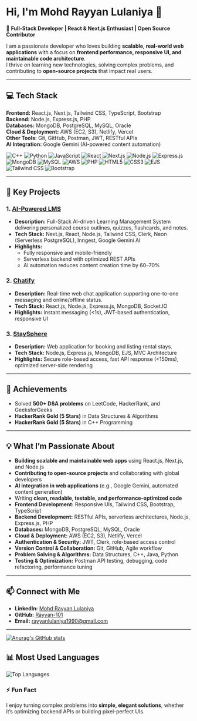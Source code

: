 # Hi, I'm Mohd Rayyan Lulaniya 👋

🌟 **Full-Stack Developer | React & Next.js Enthusiast | Open Source Contributor**

I am a passionate developer who loves building **scalable, real-world web applications** with a focus on **frontend performance, responsive UI, and maintainable code architecture**.  
I thrive on learning new technologies, solving complex problems, and contributing to **open-source projects** that impact real users.

---

## 💻 Tech Stack

**Frontend:** React.js, Next.js, Tailwind CSS, TypeScript, Bootstrap  
**Backend:** Node.js, Express.js, PHP  
**Databases:** MongoDB, PostgreSQL, MySQL, Oracle  
**Cloud & Deployment:** AWS (EC2, S3), Netlify, Vercel  
**Other Tools:** Git, GitHub, Postman, JWT, RESTful APIs  
**AI Integration:** Google Gemini (AI-powered content automation)  

![C++](https://img.shields.io/badge/C++-00599C?style=for-the-badge&logo=c%2B%2B&logoColor=white)
![Python](https://img.shields.io/badge/Python-3776AB?style=for-the-badge&logo=python&logoColor=white)
![JavaScript](https://img.shields.io/badge/JavaScript-F7DF1E?style=for-the-badge&logo=javascript&logoColor=black)
![React](https://img.shields.io/badge/React-61DAFB?style=for-the-badge&logo=react&logoColor=black)
![Next.js](https://img.shields.io/badge/Next.js-000000?style=for-the-badge&logo=nextdotjs&logoColor=white)
![Node.js](https://img.shields.io/badge/Node.js-339933?style=for-the-badge&logo=nodedotjs&logoColor=white)
![Express.js](https://img.shields.io/badge/Express.js-000000?style=for-the-badge&logo=express&logoColor=white)
![MongoDB](https://img.shields.io/badge/MongoDB-47A248?style=for-the-badge&logo=mongodb&logoColor=white)
![MySQL](https://img.shields.io/badge/MySQL-4479A1?style=for-the-badge&logo=mysql&logoColor=white)
![AWS](https://img.shields.io/badge/AWS-232F3E?style=for-the-badge&logo=amazon-aws&logoColor=white)
![PHP](https://img.shields.io/badge/PHP-777BB4?style=for-the-badge&logo=php&logoColor=white)
![HTML5](https://img.shields.io/badge/HTML5-E34F26?style=for-the-badge&logo=html5&logoColor=white)
![CSS3](https://img.shields.io/badge/CSS3-1572B6?style=for-the-badge&logo=css3&logoColor=white)
![EJS](https://img.shields.io/badge/EJS-000000?style=for-the-badge&logo=ejs&logoColor=white)
![Tailwind CSS](https://img.shields.io/badge/Tailwind_CSS-06B6D4?style=for-the-badge&logo=tailwind-css&logoColor=white)
![Bootstrap](https://img.shields.io/badge/Bootstrap-563D7C?style=for-the-badge&logo=bootstrap&logoColor=white)

---

## 🌟 Key Projects

### 1. [AI-Powered LMS](https://github.com/Rayyan-101/AI-LMS)
- **Description:** Full-Stack AI-driven Learning Management System delivering personalized course outlines, quizzes, flashcards, and notes.  
- **Tech Stack:** Next.js, React, Node.js, Tailwind CSS, Clerk, Neon (Serverless PostgreSQL), Inngest, Google Gemini AI  
- **Highlights:** 
  - Fully responsive and mobile-friendly  
  - Serverless backend with optimized REST APIs  
  - AI automation reduces content creation time by 60–70%  

### 2. [Chatify](https://github.com/Rayyan-101/Chatify)
- **Description:** Real-time web chat application supporting one-to-one messaging and online/offline status.  
- **Tech Stack:** React.js, Node.js, Express.js, MongoDB, Socket.IO  
- **Highlights:** Instant messaging (<1s), JWT-based authentication, responsive UI  

### 3. [StaySphere](https://github.com/Rayyan-101/StaySphere)
- **Description:** Web application for booking and listing rental stays.  
- **Tech Stack:** Node.js, Express.js, MongoDB, EJS, MVC Architecture  
- **Highlights:** Secure role-based access, fast API response (<150ms), optimized server-side rendering  

---

## 🚀 Achievements

- Solved **500+ DSA problems** on LeetCode, HackerRank, and GeeksforGeeks  
- **HackerRank Gold (5 Stars)** in Data Structures & Algorithms  
- **HackerRank Gold (5 Stars)** in C++ Programming  

---

## 💡 What I’m Passionate About

- **Building scalable and maintainable web apps** using React.js, Next.js, and Node.js  
- **Contributing to open-source projects** and collaborating with global developers  
- **AI integration in web applications** (e.g., Google Gemini, automated content generation)  
- Writing **clean, readable, testable, and performance-optimized code**  
- **Frontend Development:** Responsive UIs, Tailwind CSS, Bootstrap, TypeScript  
- **Backend Development:** RESTful APIs, serverless architectures, Node.js, Express.js, PHP  
- **Databases:** MongoDB, PostgreSQL, MySQL, Oracle  
- **Cloud & Deployment:** AWS (EC2, S3), Netlify, Vercel  
- **Authentication & Security:** JWT, Clerk, role-based access control  
- **Version Control & Collaboration:** Git, GitHub, Agile workflow  
- **Problem Solving & Algorithms:** Data Structures, C++, Java, Python  
- **Testing & Optimization:** Postman API testing, debugging, code refactoring, performance tuning

---

## 📫 Connect with Me

- **LinkedIn:** [Mohd Rayyan Lulaniya](https://www.linkedin.com/in/mohd-rayyan-lulaniya)  
- **GitHub:** [Rayyan-101](https://github.com/Rayyan-101)  
- **Email:** rayyanlulaniya1990@gmail.com  

---

[![Anurag's GitHub stats](https://github-readme-stats.vercel.app/api?username=Rayyan-101)](https://github.com/anuraghazra/github-readme-stats)

## 📊 Most Used Languages
![Top Languages](https://github-readme-stats.vercel.app/api/top-langs/?username=Rayyan-101&layout=compact&langs_count=10&theme=radical)

### ⚡ Fun Fact

I enjoy turning complex problems into **simple, elegant solutions**, whether it’s optimizing backend APIs or building pixel-perfect UIs.  
